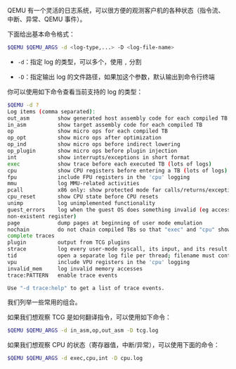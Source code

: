 QEMU 有一个灵活的日志系统，可以很方便的观测客户机的各种状态（指令流、中断、异常、QEMU 事件）。

下面给出基本命令格式：

```bash
$QEMU $QEMU_ARGS -d <log-type,...> -D <log-file-name>
```

- `-d`：指定 log 的类型，可以多个，使用 `,` 分割

- `-D`：指定输出 log 的文件路径，如果加这个参数，默认输出到命令行终端

你可以使用如下命令查看当前支持的 log 的类型：

```bash
$QEMU -d ?
Log items (comma separated):
out_asm         show generated host assembly code for each compiled TB
in_asm          show target assembly code for each compiled TB
op              show micro ops for each compiled TB
op_opt          show micro ops after optimization
op_ind          show micro ops before indirect lowering
op_plugin       show micro ops before plugin injection
int             show interrupts/exceptions in short format
exec            show trace before each executed TB (lots of logs)
cpu             show CPU registers before entering a TB (lots of logs)
fpu             include FPU registers in the 'cpu' logging
mmu             log MMU-related activities
pcall           x86 only: show protected mode far calls/returns/exceptions
cpu_reset       show CPU state before CPU resets
unimp           log unimplemented functionality
guest_errors    log when the guest OS does something invalid (eg accessing a
non-existent register)
page            dump pages at beginning of user mode emulation
nochain         do not chain compiled TBs so that "exec" and "cpu" show
complete traces
plugin          output from TCG plugins
strace          log every user-mode syscall, its input, and its result
tid             open a separate log file per thread; filename must contain '%d'
vpu             include VPU registers in the 'cpu' logging
invalid_mem     log invalid memory accesses
trace:PATTERN   enable trace events

Use "-d trace:help" to get a list of trace events.
```

我们列举一些常用的组合。

如果我们想观察 TCG 是如何翻译指令，可以使用如下命令：

```bash
$QEMU $QEMU_ARGS -d in_asm,op,out_asm -D tcg.log
```

如果我们想观察 CPU 的状态（寄存器值，中断/异常），可以使用下面的命令：

```bash
$QEMU $QEMU_ARGS -d exec,cpu,int -D cpu.log
```